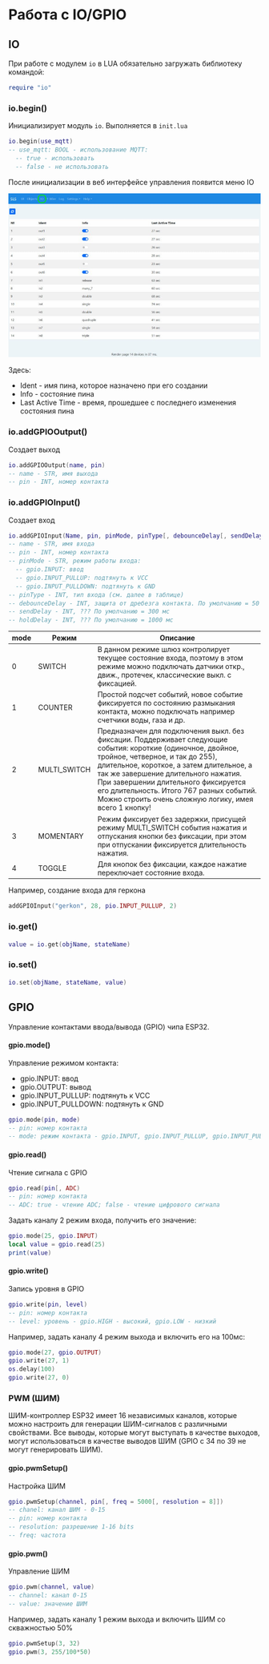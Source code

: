 # Работа с IO/GPIO

## IO

При работе с модулем `io` в LUA обязательно загружать библиотеку командой:

```lua
require "io"
```

### io.begin()

Инициализирует модуль `io`. Выполняется в `init.lua`

```lua
io.begin(use_mqtt)
-- use_mqtt: BOOL - использование MQTT:
  -- true - использовать
  -- false - не использовать
```

После инициализации в веб интерфейсе управления появится меню IO

![](/img/io_web.png)

Здесь:

- Ident - имя пина, которое назначено при его создании
- Info - состояние пина
- Last Active Time - время, прошедшее с последнего изменения состояния пина

### io.addGPIOOutput()

Создает выход

```lua
io.addGPIOOutput(name, pin)
-- name - STR, имя выхода
-- pin - INT, номер контакта
```

### io.addGPIOInput()

Создает вход

```lua
io.addGPIOInput(Name, pin, pinMode, pinType[, debounceDelay[, sendDelay[, holdDelay]]])
-- name - STR, имя входа
-- pin - INT, номер контакта
-- pinMode - STR, режим работы входа:
  -- gpio.INPUT: ввод
  -- gpio.INPUT_PULLUP: подтянуть к VCC
  -- gpio.INPUT_PULLDOWN: подтянуть к GND
-- pinType - INT, тип входа (см. далее в таблице)
-- debounceDelay - INT, защита от дребезга контакта. По умолчанию = 50 мс
-- sendDelay - INT, ??? По умолчанию = 300 мс
-- holdDelay - INT, ??? По умолчанию = 1000 мс
```

| mode | Режим | Описание |
| - | - | - |
| 0 | SWITCH | В данном режиме шлюз контролирует текущее состояние входа, поэтому в этом режиме можно подключать датчики откр., движ., протечек, классические выкл. с фиксацией. |
| 1 | COUNTER | Простой подсчет событий, новое событие фиксируется по состоянию размыкания контакта, можно подключать например счетчики воды, газа и др. |
| 2 | MULTI_SWITCH | Предназначен для подключения выкл. без фиксации. Поддерживает следующие события: короткие (одиночное, двойное, тройное, четверное, и так до 255), длительное, короткое, а затем длительное, а так же завершение длительного нажатия. При завершении длительного фиксируется его длительность. Итого 767 разных событий. Можно строить очень сложную логику, имея всего 1 кнопку! |
| 3 | MOMENTARY | Режим фиксирует без задержки, присущей режиму MULTI_SWITCH события нажатия и отпускания кнопки без фиксации, при этом при отпускании фиксируется длительность нажатия. |
| 4 | TOGGLE | Для кнопок без фиксации, каждое нажатие переключает состояние входа. |                                                       
Например, создание входа для геркона

```lua
addGPIOInput("gerkon", 28, pio.INPUT_PULLUP, 2)
```

### io.get()

```lua
value = io.get(objName, stateName)
```

### io.set()

```lua
io.set(objName, stateName, value)
```


## GPIO

Управление контактами ввода/вывода (GPIO) чипа ESP32.

#### gpio.mode()

Управление режимом контакта:

- gpio.INPUT: ввод
- gpio.OUTPUT: вывод
- gpio.INPUT_PULLUP: подтянуть к VCC
- gpio.INPUT_PULLDOWN: подтянуть к GND

```lua
gpio.mode(pin, mode)
-- pin: номер контакта
-- mode: режим контакта - gpio.INPUT, gpio.INPUT_PULLUP, gpio.INPUT_PULLDOWN, gpio.OUTPUT
```

#### gpio.read()

Чтение сигнала с GPIO

```lua
gpio.read(pin[, ADC)
-- pin: номер контакта
-- ADC: true - чтение ADC; false - чтение цифрового сигнала
```

Задать каналу 2 режим входа, получить его значение:

```lua
gpio.mode(25, gpio.INPUT)
local value = gpio.read(25)
print(value)
```

#### gpio.write()

Запись уровня в GPIO

```lua
gpio.write(pin, level)
-- pin: номер контакта
-- level: уровень - gpio.HIGH - высокий, gpio.LOW - низкий
```

Например, задать каналу 4 режим выхода и включить его на 100мс:

```lua
gpio.mode(27, gpio.OUTPUT)
gpio.write(27, 1)
os.delay(100)
gpio.write(27, 0)
```

### PWM (ШИМ)

ШИМ-контроллер ESP32 имеет 16 независимых каналов, которые можно настроить для генерации ШИМ-сигналов с различными свойствами. Все выводы, которые могут выступать в качестве выходов, могут использоваться в качестве выводов ШИМ (GPIO с 34 по 39 не могут генерировать ШИМ).

#### gpio.pwmSetup()

Настройка ШИМ

```lua
gpio.pwmSetup(channel, pin[, freq = 5000[, resolution = 8]])
-- chanel: канал ШИМ - 0-15
-- pin: номер контакта
-- resolution: разрешение 1-16 bits
-- freq: частота
```

#### gpio.pwm()

Управление ШИМ

```lua
gpio.pwm(channel, value)
-- channel: канал 0-15
-- value: значение ШИМ
```

Например, задать каналу 1 режим выхода и включить ШИМ со скважностью 50%

```lua
gpio.pwmSetup(3, 32)
gpio.pwm(3, 255/100*50)
```

